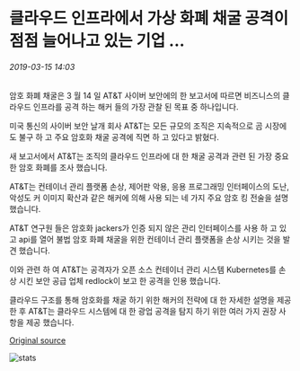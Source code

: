 # 클라우드 인프라에서 가상 화폐 채굴 공격이 점점 늘어나고 있는 기업 ...

###### 2019-03-15 14:03

암호 화폐 채굴은 3 월 14 일 AT&T 사이버 보안에의 한 보고서에 따르면 비즈니스의 클라우드 인프라를 공격 하는 해커 들의 가장 관찰 된 목표 중 하나입니다.

미국 통신의 사이버 보안 날개 회사 AT&T는 모든 규모의 조직은 지속적으로 곰 시장에도 불구 하 고 주요 암호화 채굴 공격에 직면 하 고 있다고 밝혔다.

새 보고서에서 AT&T는 조직의 클라우드 인프라에 대 한 채굴 공격과 관련 된 가장 중요 한 암호 화폐를 조사 했습니다.

AT&T는 컨테이너 관리 플랫폼 손상, 제어판 악용, 응용 프로그래밍 인터페이스의 도난, 악성도 커 이미지 확산과 같은 해커에 의해 사용 되는 네 가지 주요 암호 킹 전술을 설명 했습니다.

AT&T 연구원 들은 암호화 jackers가 인증 되지 않은 관리 인터페이스를 사용 하 고 있고 api를 열어 불법 암호 화폐 채굴을 위한 컨테이너 관리 플랫폼을 손상 시키는 것을 발견 했습니다.

이와 관련 하 여 AT&T는 공격자가 오픈 소스 컨테이너 관리 시스템 Kubernetes를 손상 시킨 보안 공급 업체 redlock이 보고 한 공격을 인용 했습니다.

클라우드 구조를 통해 암호화를 채굴 하기 위한 해커의 전략에 대 한 자세한 설명을 제공한 후 AT&T는 클라우드 시스템에 대 한 광업 공격을 탐지 하기 위한 여러 가지 권장 사항을 제공 했습니다.

[Original source](https://cointelegraph.com/news/businesses-increasingly-see-crypto-mining-attacks-in-cloud-infrastructures)

![stats](https://c.statcounter.com/11760860/0/a89fa40b/1/ "stats")